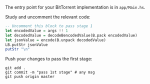 The entry point for your BitTorrent implementation is in `app/Main.hs`.

Study and uncomment the relevant code: 

```haskell
-- Uncomment this block to pass stage 1
let encodedValue = args !! 1
let decodedValue = decodeBencodedValue(B.pack encodedValue)
let jsonValue = encode(B.unpack decodedValue)
LB.putStr jsonValue
putStr "\n"
```

Push your changes to pass the first stage:

```
git add .
git commit -m "pass 1st stage" # any msg
git push origin master
```
